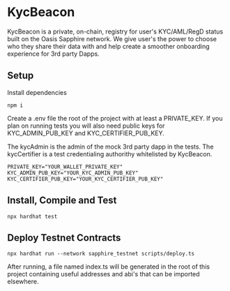 # KycBeacon
KycBeacon is a private, on-chain, registry for user's KYC/AML/RegD status built on the Oasis Sapphire network. We give user's the power to choose who they share their data with and help create a smoother onboarding experience for 3rd party Dapps.

## Setup
Install dependencies
```shell
npm i
```

Create a .env file the root of the project with at least a PRIVATE_KEY.  If you plan on running tests you will also need public keys for KYC_ADMIN_PUB_KEY and KYC_CERTIFIER_PUB_KEY. 

The kycAdmin is the admin of the mock 3rd party dapp in the tests.
The kycCertifier is a test credentialing authorithy whitelisted by KycBeacon.


```shell
PRIVATE_KEY="YOUR_WALLET_PRIVATE_KEY"
KYC_ADMIN_PUB_KEY="YOUR_KYC_ADMIN_PUB_KEY"
KYC_CERTIFIER_PUB_KEY="YOUR_KYC_CERTIFIER_PUB_KEY"
```

## Install, Compile and Test
```shell
npx hardhat test
```

## Deploy Testnet Contracts 
```shell
npx hardhat run --network sapphire_testnet scripts/deploy.ts
```
After running, a file named index.ts will be generated in the root of this project containing useful addresses and abi's that can be imported elsewhere.